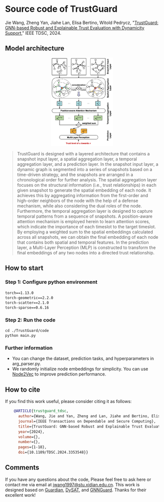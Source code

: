 # Source code of TrustGuard
Jie Wang, Zheng Yan, Jiahe Lan, Elisa Bertino, Witold Pedrycz, "[TrustGuard: GNN-based Robust and Explainable Trust Evaluation with Dynamicity Support](https://arxiv.org/pdf/2306.13339.pdf)," IEEE TDSC, 2024.


## Model architecture
<div align="center">
    <img src="./TrustGuard architecture.png" width="40%">
</div>

> TrustGuard is designed with a layered architecture that contains a snapshot input layer, a spatial aggregation layer, a temporal aggregation layer, and a prediction layer. In the snapshot input layer, a dynamic graph is segmented into a series of snapshots based on a time-driven strategy, and the snapshots are arranged in a chronological order for further analysis. The spatial aggregation layer focuses on the structural information (i.e., trust relationships) in each given snapshot to generate the spatial embedding of each node. It achieves this by aggregating information from the first-order and high-order neighbors of the node with the help of a defense mechanism, while also considering the dual roles of the node. Furthermore, the temporal aggregation layer is designed to capture temporal patterns from a sequence of snapshots. A position-aware attention mechanism is employed herein to learn attention scores, which indicate the importance of each timeslot to the target timeslot. By employing a weighted sum to the spatial embeddings calculated across all snapshots, we can obtain the final embedding of each node that contains both spatial and temporal features. In the prediction layer, a Multi-Layer Perception (MLP) is constructed to transform the final embeddings of any two nodes into a directed trust relationship.

## How to start
### Step 1: Configure python environment
```shell
torch==1.13.0
torch-geometric==2.2.0
torch-scatter==2.1.0
torch-sparse==0.6.16
```

### Step 2: Run the code
```shell
cd ./TrustGuard/code
python main.py
```

### Further information
* You can change the dataset, prediction tasks, and hyperparameters in arg_parser.py.
* We randomly initialize node embeddings for simplicity. You can use [Node2Vec](https://dl.acm.org/doi/pdf/10.1145/2939672.2939754) to improve prediction performance.

## How to cite
If you find this work useful, please consider citing it as follows:
```bibtex
    @ARTICLE{trustguard_tdsc,
      author={Wang, Jie and Yan, Zheng and Lan, Jiahe and Bertino, Elisa and Pedrycz, Witold},
      journal={IEEE Transactions on Dependable and Secure Computing}, 
      title={TrustGuard: GNN-based Robust and Explainable Trust Evaluation with Dynamicity Support}, 
      year={2024},
      volume={},
      number={},
      pages={1-18},
      doi={10.1109/TDSC.2024.3353548}}
```

## Comments
If you have any questions about the code, Please feel free to ask here or contact me via email at <jwang1997@stu.xidian.edu.cn>. This work is designed based on [Guardian](https://github.com/wanyu-lin/INFOCOM2020-Guardian), [DySAT](https://github.com/FeiGSSS/DySAT_pytorch), and [GNNGuard](https://github.com/mims-harvard/GNNGuard). Thanks for their excellent work!
